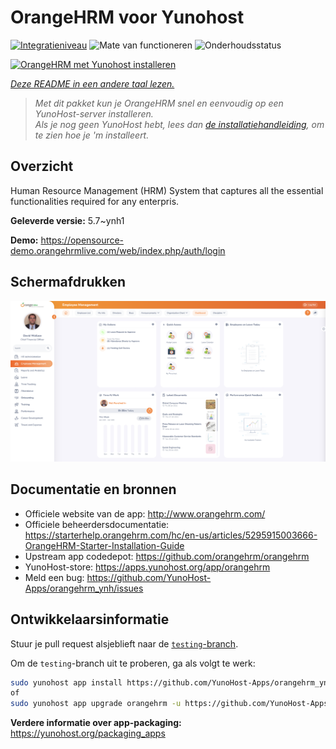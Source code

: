 <!--
NB: Deze README is automatisch gegenereerd door <https://github.com/YunoHost/apps/tree/master/tools/readme_generator>
Hij mag NIET handmatig aangepast worden.
-->

# OrangeHRM voor Yunohost

[![Integratieniveau](https://apps.yunohost.org/badge/integration/orangehrm)](https://ci-apps.yunohost.org/ci/apps/orangehrm/)
![Mate van functioneren](https://apps.yunohost.org/badge/state/orangehrm)
![Onderhoudsstatus](https://apps.yunohost.org/badge/maintained/orangehrm)

[![OrangeHRM met Yunohost installeren](https://install-app.yunohost.org/install-with-yunohost.svg)](https://install-app.yunohost.org/?app=orangehrm)

*[Deze README in een andere taal lezen.](./ALL_README.md)*

> *Met dit pakket kun je OrangeHRM snel en eenvoudig op een YunoHost-server installeren.*  
> *Als je nog geen YunoHost hebt, lees dan [de installatiehandleiding](https://yunohost.org/install), om te zien hoe je 'm installeert.*

## Overzicht

Human Resource Management (HRM) System that captures all the essential functionalities required for any enterpris.


**Geleverde versie:** 5.7~ynh1

**Demo:** <https://opensource-demo.orangehrmlive.com/web/index.php/auth/login>

## Schermafdrukken

![Schermafdrukken van OrangeHRM](./doc/screenshots/Screenshot.png)

## Documentatie en bronnen

- Officiele website van de app: <http://www.orangehrm.com/>
- Officiele beheerdersdocumentatie: <https://starterhelp.orangehrm.com/hc/en-us/articles/5295915003666-OrangeHRM-Starter-Installation-Guide>
- Upstream app codedepot: <https://github.com/orangehrm/orangehrm>
- YunoHost-store: <https://apps.yunohost.org/app/orangehrm>
- Meld een bug: <https://github.com/YunoHost-Apps/orangehrm_ynh/issues>

## Ontwikkelaarsinformatie

Stuur je pull request alsjeblieft naar de [`testing`-branch](https://github.com/YunoHost-Apps/orangehrm_ynh/tree/testing).

Om de `testing`-branch uit te proberen, ga als volgt te werk:

```bash
sudo yunohost app install https://github.com/YunoHost-Apps/orangehrm_ynh/tree/testing --debug
of
sudo yunohost app upgrade orangehrm -u https://github.com/YunoHost-Apps/orangehrm_ynh/tree/testing --debug
```

**Verdere informatie over app-packaging:** <https://yunohost.org/packaging_apps>

